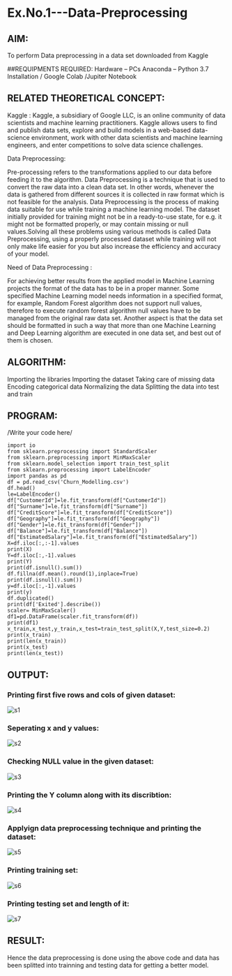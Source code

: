 # Ex.No.1---Data-Preprocessing
## AIM:

To perform Data preprocessing in a data set downloaded from Kaggle

##REQUIPMENTS REQUIRED:
Hardware – PCs
Anaconda – Python 3.7 Installation / Google Colab /Jupiter Notebook

## RELATED THEORETICAL CONCEPT:

Kaggle :
Kaggle, a subsidiary of Google LLC, is an online community of data scientists and machine learning practitioners. Kaggle allows users to find and publish data sets, explore and build models in a web-based data-science environment, work with other data scientists and machine learning engineers, and enter competitions to solve data science challenges.

Data Preprocessing:

Pre-processing refers to the transformations applied to our data before feeding it to the algorithm. Data Preprocessing is a technique that is used to convert the raw data into a clean data set. In other words, whenever the data is gathered from different sources it is collected in raw format which is not feasible for the analysis.
Data Preprocessing is the process of making data suitable for use while training a machine learning model. The dataset initially provided for training might not be in a ready-to-use state, for e.g. it might not be formatted properly, or may contain missing or null values.Solving all these problems using various methods is called Data Preprocessing, using a properly processed dataset while training will not only make life easier for you but also increase the efficiency and accuracy of your model.

Need of Data Preprocessing :

For achieving better results from the applied model in Machine Learning projects the format of the data has to be in a proper manner. Some specified Machine Learning model needs information in a specified format, for example, Random Forest algorithm does not support null values, therefore to execute random forest algorithm null values have to be managed from the original raw data set.
Another aspect is that the data set should be formatted in such a way that more than one Machine Learning and Deep Learning algorithm are executed in one data set, and best out of them is chosen.


## ALGORITHM:
Importing the libraries
Importing the dataset
Taking care of missing data
Encoding categorical data
Normalizing the data
Splitting the data into test and train

## PROGRAM:
/Write your code here/
```
import io
from sklearn.preprocessing import StandardScaler
from sklearn.preprocessing import MinMaxScaler
from sklearn.model_selection import train_test_split
from sklearn.preprocessing import LabelEncoder
import pandas as pd
df = pd.read_csv('Churn_Modelling.csv')
df.head()
le=LabelEncoder()
df["CustomerId"]=le.fit_transform(df["CustomerId"])
df["Surname"]=le.fit_transform(df["Surname"])
df["CreditScore"]=le.fit_transform(df["CreditScore"])
df["Geography"]=le.fit_transform(df["Geography"])
df["Gender"]=le.fit_transform(df["Gender"])
df["Balance"]=le.fit_transform(df["Balance"])
df["EstimatedSalary"]=le.fit_transform(df["EstimatedSalary"])
X=df.iloc[:,:-1].values
print(X)
Y=df.iloc[:,-1].values
print(Y)
print(df.isnull().sum())
df.fillna(df.mean().round(1),inplace=True)
print(df.isnull().sum())
y=df.iloc[:,-1].values
print(y)
df.duplicated()
print(df['Exited'].describe())
scaler= MinMaxScaler()
df1=pd.DataFrame(scaler.fit_transform(df))
print(df1)
x_train,x_test,y_train,x_test=train_test_split(X,Y,test_size=0.2)
print(x_train)
print(len(x_train))
print(x_test)
print(len(x_test))
```
## OUTPUT:
### Printing first five rows and cols of given dataset:
![s1](https://user-images.githubusercontent.com/94184990/229406418-0c0e05a3-e9ef-43fb-9883-501af4d58b8d.png)

### Seperating x and y values:
![s2](https://user-images.githubusercontent.com/94184990/229406509-9a6de48b-4e60-491e-b90f-378e88c8207b.png)

### Checking NULL value in the given dataset: 
![s3](https://user-images.githubusercontent.com/94184990/229406580-0862f27b-79d9-447c-94d5-294644341619.png)

### Printing the Y column along with its discribtion:
![s4](https://user-images.githubusercontent.com/94184990/229406622-8c018536-109e-423f-8989-aa0202d88bd5.png)

### Applyign data preprocessing technique and printing the dataset:
![s5](https://user-images.githubusercontent.com/94184990/229406772-fe42b78b-7894-4957-9f48-36b52b3f3d2e.png)


### Printing training set:
![s6](https://user-images.githubusercontent.com/94184990/229406899-19f084f2-9730-490e-beab-4a7c3940c182.png)


### Printing testing set and length of it:
![s7](https://user-images.githubusercontent.com/94184990/229406932-ff5676ea-2fe0-4633-badb-8476efedd336.png)


## RESULT:
Hence the data preprocessing is done using the above code and data has been splitted into trainning and testing
data for getting a better model.
